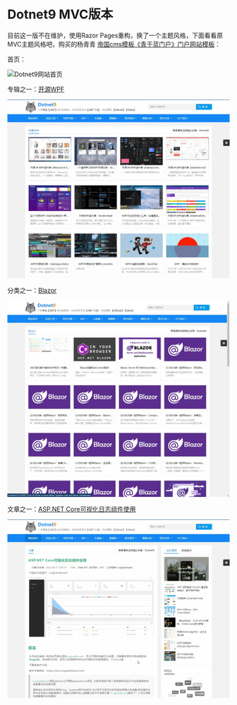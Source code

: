 # Dotnet9 MVC版本

目前这一版不在维护，使用Razor Pages重构，换了一个主题风格，下面看看原MVC主题风格吧，购买的杨青青 [帝国cms模板《青于蓝门户》门户网站模板](http://menhu.ip3q.com/)：

首页：

![Dotnet9网站首页](../../assets/01_front_home.gif)

专辑之一：[开源WPF](https://dotnet9.com/album/open-source-wpf)

![Dotnet9网站专辑](../../assets/02_front_album.gif)

分类之一：[Blazor](https://dotnet9.com/cat/dotnet-web-blazor)

![Dotnet9网站分类](../../assets/03_front_cat.gif)

文章之一：[ASP.NET Core可视化日志组件使用](https://dotnet9.com/2021/04/asp-dotnet-core-visual-log-component)

![Dotnet9网站文章详情页](../../assets/04_front_blogpost.gif)